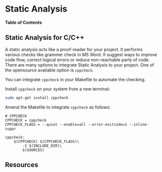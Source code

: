 # Static Analysis

**Table of Contents**

## Static Analysis for C/C++

A static analysis acts like a proof-reader for your project. It performs various checks like grammer check in MS Word. It suggest ways to improve code flow, correct logical errors or reduce non-reachable parts of code. There are many options to integrate Static Analysis to your project. One of the opensource available option is `cppcheck`.

You can integrate `cppcheck` in your Makefile to automate the checking.

Install `cppcheck` on your system from a new terminal:

```bash
sudo apt-get install cppcheck
```

Amend the Makefile to integrate `cppcheck` as follows:

```
# CPPCHECK
CPPCHECK = cppcheck
CPPCHECK_FLAGS = --quiet --enable=all --error-exitcode=1 --inline-suppr

cppcheck:
    $(CPPCHECK) $(CPPCHECK_FLAGS)\
        -I $(INCLUDE_DIR)\
        $(SOURCES)
```

## Resources